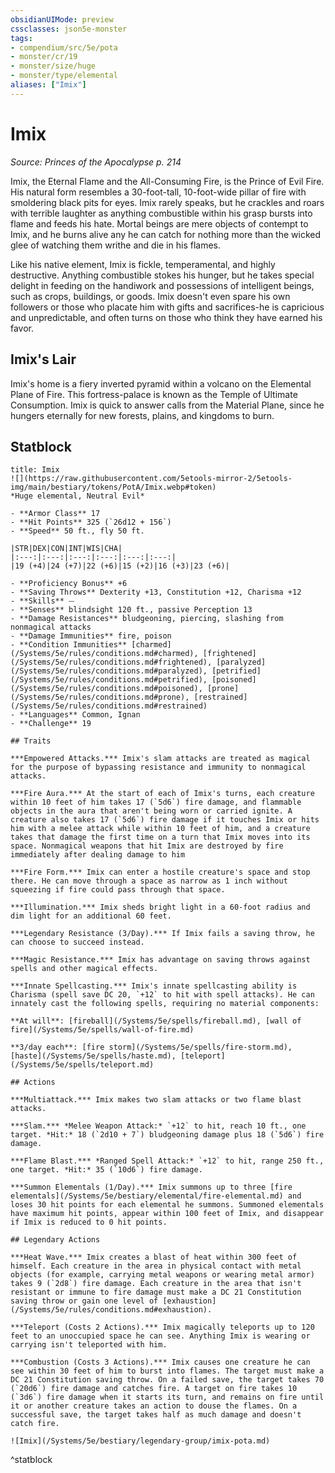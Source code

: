 ```yaml
---
obsidianUIMode: preview
cssclasses: json5e-monster
tags:
- compendium/src/5e/pota
- monster/cr/19
- monster/size/huge
- monster/type/elemental
aliases: ["Imix"]
---
```

# Imix
*Source: Princes of the Apocalypse p. 214*  

Imix, the Eternal Flame and the All-Consuming Fire, is the Prince of Evil Fire. His natural form resembles a 30-foot-tall, 10-foot-wide pillar of fire with smoldering black pits for eyes. Imix rarely speaks, but he crackles and roars with terrible laughter as anything combustible within his grasp bursts into flame and feeds his hate. Mortal beings are mere objects of contempt to Imix, and he burns alive any he can catch for nothing more than the wicked glee of watching them writhe and die in his flames.

Like his native element, Imix is fickle, temperamental, and highly destructive. Anything combustible stokes his hunger, but he takes special delight in feeding on the handiwork and possessions of intelligent beings, such as crops, buildings, or goods. Imix doesn't even spare his own followers or those who placate him with gifts and sacrifices-he is capricious and unpredictable, and often turns on those who think they have earned his favor.

## Imix's Lair

Imix's home is a fiery inverted pyramid within a volcano on the Elemental Plane of Fire. This fortress-palace is known as the Temple of Ultimate Consumption. Imix is quick to answer calls from the Material Plane, since he hungers eternally for new forests, plains, and kingdoms to burn.

## Statblock

```ad-statblock
title: Imix
![](https://raw.githubusercontent.com/5etools-mirror-2/5etools-img/main/bestiary/tokens/PotA/Imix.webp#token)
*Huge elemental, Neutral Evil*

- **Armor Class** 17
- **Hit Points** 325 (`26d12 + 156`)
- **Speed** 50 ft., fly 50 ft.

|STR|DEX|CON|INT|WIS|CHA|
|:---:|:---:|:---:|:---:|:---:|:---:|
|19 (+4)|24 (+7)|22 (+6)|15 (+2)|16 (+3)|23 (+6)|

- **Proficiency Bonus** +6
- **Saving Throws** Dexterity +13, Constitution +12, Charisma +12
- **Skills** ⏤
- **Senses** blindsight 120 ft., passive Perception 13
- **Damage Resistances** bludgeoning, piercing, slashing from nonmagical attacks
- **Damage Immunities** fire, poison
- **Condition Immunities** [charmed](/Systems/5e/rules/conditions.md#charmed), [frightened](/Systems/5e/rules/conditions.md#frightened), [paralyzed](/Systems/5e/rules/conditions.md#paralyzed), [petrified](/Systems/5e/rules/conditions.md#petrified), [poisoned](/Systems/5e/rules/conditions.md#poisoned), [prone](/Systems/5e/rules/conditions.md#prone), [restrained](/Systems/5e/rules/conditions.md#restrained)
- **Languages** Common, Ignan
- **Challenge** 19

## Traits

***Empowered Attacks.*** Imix's slam attacks are treated as magical for the purpose of bypassing resistance and immunity to nonmagical attacks.

***Fire Aura.*** At the start of each of Imix's turns, each creature within 10 feet of him takes 17 (`5d6`) fire damage, and flammable objects in the aura that aren't being worn or carried ignite. A creature also takes 17 (`5d6`) fire damage if it touches Imix or hits him with a melee attack while within 10 feet of him, and a creature takes that damage the first time on a turn that Imix moves into its space. Nonmagical weapons that hit Imix are destroyed by fire immediately after dealing damage to him

***Fire Form.*** Imix can enter a hostile creature's space and stop there. He can move through a space as narrow as 1 inch without squeezing if fire could pass through that space.

***Illumination.*** Imix sheds bright light in a 60-foot radius and dim light for an additional 60 feet.

***Legendary Resistance (3/Day).*** If Imix fails a saving throw, he can choose to succeed instead.

***Magic Resistance.*** Imix has advantage on saving throws against spells and other magical effects.

***Innate Spellcasting.*** Imix's innate spellcasting ability is Charisma (spell save DC 20, `+12` to hit with spell attacks). He can innately cast the following spells, requiring no material components:

**At will**: [fireball](/Systems/5e/spells/fireball.md), [wall of fire](/Systems/5e/spells/wall-of-fire.md)

**3/day each**: [fire storm](/Systems/5e/spells/fire-storm.md), [haste](/Systems/5e/spells/haste.md), [teleport](/Systems/5e/spells/teleport.md)

## Actions

***Multiattack.*** Imix makes two slam attacks or two flame blast attacks.

***Slam.*** *Melee Weapon Attack:* `+12` to hit, reach 10 ft., one target. *Hit:* 18 (`2d10 + 7`) bludgeoning damage plus 18 (`5d6`) fire damage.

***Flame Blast.*** *Ranged Spell Attack:* `+12` to hit, range 250 ft., one target. *Hit:* 35 (`10d6`) fire damage.

***Summon Elementals (1/Day).*** Imix summons up to three [fire elementals](/Systems/5e/bestiary/elemental/fire-elemental.md) and loses 30 hit points for each elemental he summons. Summoned elementals have maximum hit points, appear within 100 feet of Imix, and disappear if Imix is reduced to 0 hit points.

## Legendary Actions

***Heat Wave.*** Imix creates a blast of heat within 300 feet of himself. Each creature in the area in physical contact with metal objects (for example, carrying metal weapons or wearing metal armor) takes 9 (`2d8`) fire damage. Each creature in the area that isn't resistant or immune to fire damage must make a DC 21 Constitution saving throw or gain one level of [exhaustion](/Systems/5e/rules/conditions.md#exhaustion).

***Teleport (Costs 2 Actions).*** Imix magically teleports up to 120 feet to an unoccupied space he can see. Anything Imix is wearing or carrying isn't teleported with him.

***Combustion (Costs 3 Actions).*** Imix causes one creature he can see within 30 feet of him to burst into flames. The target must make a DC 21 Constitution saving throw. On a failed save, the target takes 70 (`20d6`) fire damage and catches fire. A target on fire takes 10 (`3d6`) fire damage when it starts its turn, and remains on fire until it or another creature takes an action to douse the flames. On a successful save, the target takes half as much damage and doesn't catch fire.

![Imix](/Systems/5e/bestiary/legendary-group/imix-pota.md)
```
^statblock